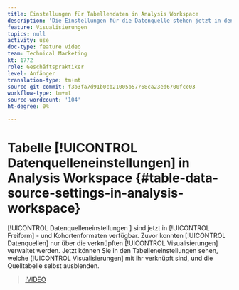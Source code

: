 ```yaml
---
title: Einstellungen für Tabellendaten in Analysis Workspace
description: 'Die Einstellungen für die Datenquelle stehen jetzt in den Freiform- und Kohortentabellen zur Verfügung. Zuvor konnten Datenquellen nur über verknüpfte Visualisierungen verwaltet werden. Jetzt können Sie aus den Tabelleneinstellungen sehen, welche Visualisierungen mit ihr verknüpft sind, und die Quelltabelle selbst ausblenden. '
feature: Visualisierungen
topics: null
activity: use
doc-type: feature video
team: Technical Marketing
kt: 1772
role: Geschäftspraktiker
level: Anfänger
translation-type: tm+mt
source-git-commit: f3b3fa7d91b0cb21005b57768ca23ed6700fcc03
workflow-type: tm+mt
source-wordcount: '104'
ht-degree: 0%

---
```



# Tabelle [!UICONTROL Datenquelleneinstellungen] in Analysis Workspace {#table-data-source-settings-in-analysis-workspace}

[!UICONTROL Datenquelleneinstellungen ] sind jetzt in  [!UICONTROL Freiform] - und   Kohortenformaten verfügbar. Zuvor konnten [!UICONTROL Datenquellen] nur über die verknüpften [!UICONTROL Visualisierungen] verwaltet werden. Jetzt können Sie in den Tabelleneinstellungen sehen, welche [!UICONTROL Visualisierungen] mit ihr verknüpft sind, und die Quelltabelle selbst ausblenden.

>[!VIDEO](https://video.tv.adobe.com/v/23558/?quality=12)
